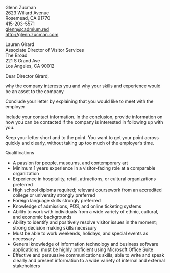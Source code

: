 Glenn Zucman   
2623 Willard Avenue   
Rosemead, CA 91770   
415-203-5571   
glenn@cadmium.red   
http://glenn.zucman.com  
  
Lauren Girard  
Associate Director of Visitor Services  
The Broad  
221 S Grand Ave  
Los Angeles, CA 90012  
  
Dear Director Girard,  

why the company interests you and why your skills and experience would be an asset to the company

Conclude your letter by explaining that you would like to meet with the employer 

Include your contact information. In the conclusion, provide information on how you can be contacted if the company is interested in following up with you.

Keep your letter short and to the point. You want to get your point across quickly and clearly, without taking up too much of the employer’s time.

Qualifications

* A passion for people, museums, and contemporary art
* Minimum 1 years experience in a visitor-facing role at a comparable organization
* Experience in hospitality, retail, attractions, or cultural organizations preferred
* High school diploma required; relevant coursework from an accredited college or university strongly preferred
* Foreign language skills strongly preferred
* Knowledge of admissions, POS, and online ticketing systems
* Ability to work with individuals from a wide variety of ethnic, cultural, and economic backgrounds
* Ability to identify and positively resolve visitor issues in the moment; strong decision making skills necessary
* Must be able to work weekends, holidays, and special events as necessary
* General knowledge of information technology and business software applications; must be highly proficient using Microsoft Office Suite
* Effective and persuasive communications skills; able to write and speak clearly and present information to a wide variety of internal and external stakeholders
